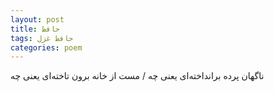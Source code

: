 ```yaml
---
layout: post
title: حافظ
tags: حافظ غزل
categories: poem
---
```


ناگهان پرده برانداخته‌ای یعنی چه / مست از خانه برون تاخته‌ای یعنی چه
